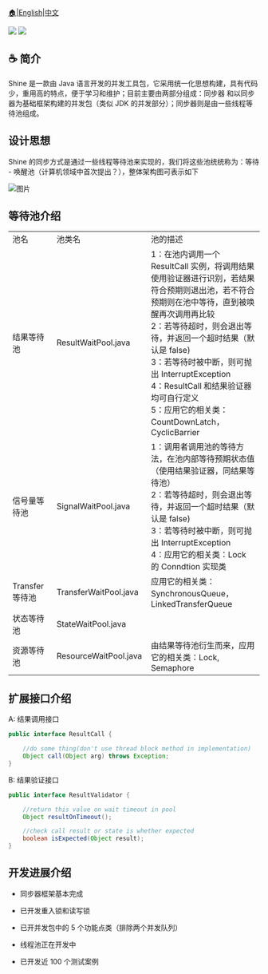 <a href="https://github.com/Chris2018998/stone/blob/main/README.md">:house:</a>|<a href="https://github.com/Chris2018998/stone/tree/main/doc/Introduction/shine_readme_eng.md">English</a>|<a href="https://github.com/Chris2018998/stone/tree/main/doc/Introduction/shine_readme_cn.md">中文</a>
<p align="left">
 <a><img src="https://img.shields.io/badge/JDK-1.7+-green.svg"></a>
 <a><img src="https://img.shields.io/badge/License-LGPL%202.1-blue.svg"></a>
</p> 

## :coffee: 简介 

Shine 是一款由 Java 语言开发的并发工具包，它采用统一化思想构建，具有代码少，重用高的特点，便于学习和维护；目前主要由两部分组成：同步器 和以同步器为基础框架构建的并发包（类似 JDK 的并发部分）；同步器则是由一些线程等待池组成。

## 设计思想

Shine 的同步方式是通过一些线程等待池来实现的，我们将这些池统统称为：等待 - 唤醒池（计算机领域中首次提出？），整体架构图可表示如下

![图片](https://user-images.githubusercontent.com/32663325/210122916-87e2fe68-0e97-4ffc-809d-677f97bc2c7d.png)


## 等待池介绍

<table>
 <tr>
  <td width=200px>池名</td>
  <td width=200px>池类名</td>
  <td width=800px>池的描述</td>
 </tr>
 <tr>
  <td>结果等待池</td>
  <td>ResultWaitPool.java</td>
  <td>
     1：在池内调用一个 ResultCall 实例，将调用结果使用验证器进行识别，若结果符合预期则退出池，若不符合预期则在池中等待，直到被唤醒再次调用再比较</br>
     2：若等待超时，则会退出等待，并返回一个超时结果（默认是 false)</br>
     3：若等待时被中断，则可抛出 InterruptException</br>
     4：ResultCall 和结果验证器均可自行定义</br>
     5：应用它的相关类：CountDownLatch，CyclicBarrier</br>
   </td>
 </tr>
 
  <tr>
  <td>信号量等待池</td>
  <td>SignalWaitPool.java</td>
  <td>
      1：调用者调用池的等待方法，在池内部等待预期状态值（使用结果验证器，同结果等待池）</br>
      2：若等待超时，则会退出等待，并返回一个超时结果（默认是 false)</br>
      3：若等待时被中断，则可抛出 InterruptException</br>
      4：应用它的相关类：Lock 的 Conndtion 实现类</br>
   </td>
 </tr>
 
 <tr>
  <td>Transfer等待池</td>
  <td>TransferWaitPool.java</td>
  <td>
      应用它的相关类：SynchronousQueue，LinkedTransferQueue
   </td>
 </tr
 <tr>
  <td>状态等待池</td>
  <td>StateWaitPool.java</td>
  <td> </td>
 </tr>

 <tr>
  <td>资源等待池</td>
  <td>ResourceWaitPool.java</td>
  <td>由结果等待池衍生而来，应用它的相关类：Lock, Semaphore</td>
 </tr>
 </table>

## 扩展接口介绍

A:  结果调用接口
```java
public interface ResultCall {

    //do some thing(don't use thread block method in implementation)
    Object call(Object arg) throws Exception;
}
```

B:  结果验证接口

```java
public interface ResultValidator {

    //return this value on wait timeout in pool
    Object resultOnTimeout();

    //check call result or state is whether expected
    boolean isExpected(Object result);
}
```

## 开发进展介绍

*  同步器框架基本完成

*  已开发重入锁和读写锁

*  已开并发包中的 5 个功能点类（排除两个并发队列）

*  线程池正在开发中

*  已开发近 100 个测试案例

 
